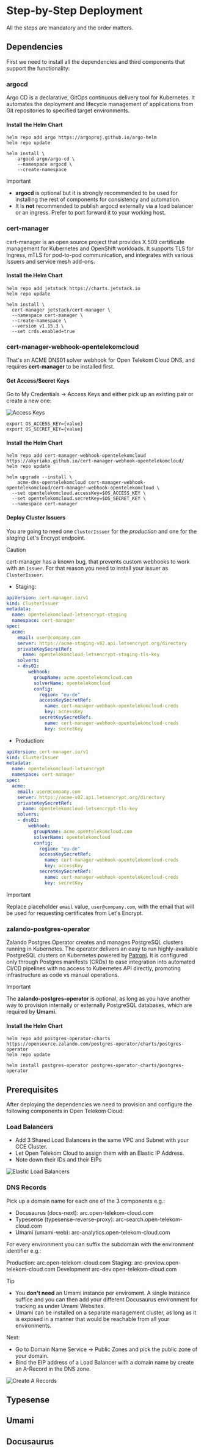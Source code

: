# Step-by-Step Deployment

All the steps are mandatory and the order matters.

## Dependencies

First we need to install all the dependencies and third components that support the functionality:

### argocd

Argo CD is a declarative, GitOps continuous delivery tool for Kubernetes. It automates the deployment and lifecycle management of applications from Git repositories to specified target environments.

#### Install the Helm Chart

```shell
helm repo add argo https://argoproj.github.io/argo-helm
helm repo update

helm install \
    argocd argo/argo-cd \
    --namespace argocd \
    --create-namespace
```

> [!IMPORTANT]
> - **argocd** is optional but it is strongly recommended to be used for installing the rest of components for consistency and automation.
> - It is **not** recommended to publish argocd externally via a load balancer or an ingress. Prefer to port forward it to your working host. 

### cert-manager

cert-manager is an open source project that provides X.509 certificate management for Kubernetes and OpenShift workloads. It supports TLS for Ingress, mTLS for pod-to-pod communication, and integrates with various Issuers and service mesh add-ons. 

#### Install the Helm Chart

```shell
helm repo add jetstack https://charts.jetstack.io 
helm repo update 

helm install \
  cert-manager jetstack/cert-manager \
  --namespace cert-manager \
  --create-namespace \
  --version v1.15.3 \
  --set crds.enabled=true
```

### cert-manager-webhook-opentelekomcloud

That's an ACME DNS01 solver webhook for Open Telekom Cloud DNS, and requires **cert-manager** to be installed first.

#### Get Access/Secret Keys

Go to My Credentials -> Access Keys and either pick up an existing pair or create a new one:

![Access Keys](<assets/images/Screenshot from 2024-09-07 11-33-33.png>)

```shell
export OS_ACCESS_KEY={value}
export OS_SECRET_KEY={value}
```

#### Install the Helm Chart

```shell
helm repo add cert-manager-webhook-opentelekomcloud https://akyriako.github.io/cert-manager-webhook-opentelekomcloud/
helm repo update

helm upgrade --install \
    acme-dns-opentelekomcloud cert-manager-webhook-opentelekomcloud/cert-manager-webhook-opentelekomcloud \
  --set opentelekomcloud.accessKey=$OS_ACCESS_KEY \
  --set opentelekomcloud.secretKey=$OS_SECRET_KEY \
  --namespace cert-manager
```

#### Deploy Cluster Issuers

You are going to need one `ClusterIssuer` for the *production* and one for the *staging* Let's Encrypt endpoint. 

> [!CAUTION]
> cert-manager has a known bug, that prevents custom webhooks to work with an `Issuer`. For that reason you need to install your issuer as `ClusterIssuer`.

- Staging:

```yaml
apiVersion: cert-manager.io/v1
kind: ClusterIssuer
metadata:
  name: opentelekomcloud-letsencrypt-staging
  namespace: cert-manager
spec:
  acme:
    email: user@company.com
    server: https://acme-staging-v02.api.letsencrypt.org/directory
    privateKeySecretRef:
      name: opentelekomcloud-letsencrypt-staging-tls-key
    solvers:
    - dns01:
        webhook:
          groupName: acme.opentelekomcloud.com
          solverName: opentelekomcloud
          config:
            region: "eu-de"
            accessKeySecretRef:
              name: cert-manager-webhook-opentelekomcloud-creds
              key: accessKey
            secretKeySecretRef:
              name: cert-manager-webhook-opentelekomcloud-creds
              key: secretKey
```

- Production:

```yaml
apiVersion: cert-manager.io/v1
kind: ClusterIssuer
metadata:
  name: opentelekomcloud-letsencrypt
  namespace: cert-manager
spec:
  acme:
    email: user@company.com
    server: https://acme-v02.api.letsencrypt.org/directory
    privateKeySecretRef:
      name: opentelekomcloud-letsencrypt-tls-key
    solvers:
    - dns01:
        webhook:
          groupName: acme.opentelekomcloud.com
          solverName: opentelekomcloud
          config:
            region: "eu-de"
            accessKeySecretRef:
              name: cert-manager-webhook-opentelekomcloud-creds
              key: accessKey
            secretKeySecretRef:
              name: cert-manager-webhook-opentelekomcloud-creds
              key: secretKey
```

> [!IMPORTANT]
> Replace placeholder `email` value, `user@company.com`, with the email that will be used for requesting certificates from Let's Encrypt.

### zalando-postgres-operator

Zalando Postgres Operator creates and manages PostgreSQL clusters running in Kubernetes. The operator delivers an easy to run highly-available PostgreSQL clusters on Kubernetes powered by [Patroni](https://github.com/patroni/patroni). It is configured only through Postgres manifests (CRDs) to ease integration into automated CI/CD pipelines with no access to Kubernetes API directly, promoting infrastructure as code vs manual operations.

> [!IMPORTANT]
> The **zalando-postgres-operator** is optional, as long as you have another way to provision internally or externally PostgreSQL databases, which are required by **Umami**. 

#### Install the Helm Chart

```shell
helm repo add postgres-operator-charts https://opensource.zalando.com/postgres-operator/charts/postgres-operator
helm repo update

helm install postgres-operator postgres-operator-charts/postgres-operator
```

## Prerequisites

After deploying the dependencies we need to provision and configure the following components in Open Telekom Cloud:

### Load Balancers

- Add 3 Shared Load Balancers in the same VPC and Subnet with your CCE Cluster. 
- Let Open Telekom Cloud to assign them with an Elastic IP Address.
- Note down their IDs and their EIPs

![Elastic Load Balancers](<assets/images/Screenshot from 2024-09-07 11-49-47.png>)

### DNS Records

Pick up a domain name for each one of the 3 components e.g.:

- Docusaurus (docs-next): arc.open-telekom-cloud.com 
- Typesense (typesense-reverse-proxy): arc-search.open-telekom-cloud.com
- Umami (umami-web): arc-analytics.open-telekom-cloud.com

For every environment you can suffix the subdomain with the environment identifier e.g.:

Production: arc.open-telekom-cloud.com
Staging: arc-preview.open-telekom-cloud.com
Development arc-dev.open-telekom-cloud.com

> [!TIP]
> - You **don't need** an Umami instance per enviroment. A single instance suffice and you can then add your different Docusaurus environment for tracking as under Umami Websites.
> - Umami can be installed on a separate management cluster, as long as it is exposed in a manner that would be reachable from all your environments.

Next:

- Go to Domain Name Service -> Public Zones and pick the public zone of your domain.
- Bind the EIP address of a Load Balancer with a domain name by create an A-Record in the DNS zone.

![Create A Records](<assets/images/Screenshot from 2024-09-07 12-50-54.png>)

## Typesense

## Umami

## Docusaurus

